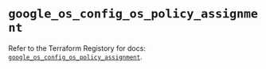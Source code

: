 # `google_os_config_os_policy_assignment`

Refer to the Terraform Registory for docs: [`google_os_config_os_policy_assignment`](https://www.terraform.io/docs/providers/google/r/os_config_os_policy_assignment).
